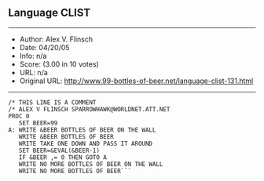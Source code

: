 
## Language CLIST ##
---
- Author: Alex V. Flinsch
- Date: 04/20/05
- Info: n/a
- Score:  (3.00 in 10 votes)
- URL: n/a
- Original URL: http://www.99-bottles-of-beer.net/language-clist-131.html
---

```/* THIS IS WRITTEN IN CLIST - A IBM MVS/TSO BATCH LANGUAGE     
/* THIS LINE IS A COMMENT                                      
/* ALEX V FLINSCH SPARROWHAWK@WORLDNET.ATT.NET 
PROC 0                                                         
   SET BEER=99                                                 
A: WRITE &BEER BOTTLES OF BEER ON THE WALL                     
   WRITE &BEER BOTTLES OF BEER                                 
   WRITE TAKE ONE DOWN AND PASS IT AROUND                      
   SET BEER=&EVAL(&BEER-1)                                     
   IF &BEER ,= 0 THEN GOTO A                                   
   WRITE NO MORE BOTTLES OF BEER ON THE WALL                   
   WRITE NO MORE BOTTLES OF BEER```